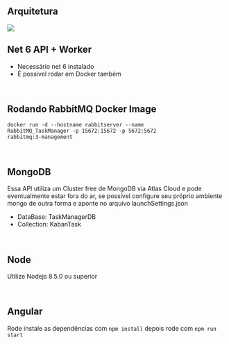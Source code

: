 
## Arquitetura
<img src="https://i.imgur.com/Os7TFiI.png">

## Net 6 API + Worker
- Necessário net 6 instalado
- É possível rodar em Docker também

</br>

## Rodando RabbitMQ Docker Image 
<code>docker run -d --hostname rabbitserver --name RabbitMQ_TaskManager -p 15672:15672 -p 5672:5672 rabbitmq:3-management</code>

</br>

## MongoDB
Essa API utiliza um Cluster free de MongoDB via Atlas Cloud e pode eventualmente estar fora do ar, se possível configure seu próprio ambiente mongo de outra forma e aponte no arquivo launchSettings.json
- DataBase: TaskManagerDB
- Collection: KabanTask

</br>

## Node
Utilize Nodejs 8.5.0 ou superior 

</br>

## Angular
Rode instale as dependências com <code>npm install</code> depois rode com <code>npm run start</code> 